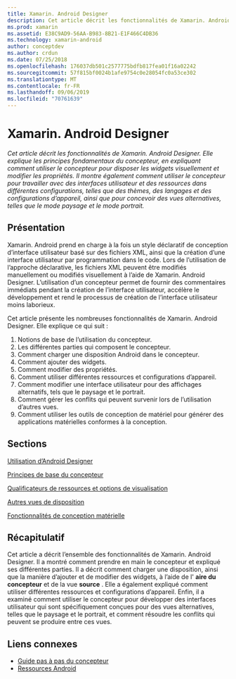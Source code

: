 ```yaml
---
title: Xamarin. Android Designer
description: Cet article décrit les fonctionnalités de Xamarin. Android Designer. Elle explique les principes fondamentaux du concepteur, en expliquant comment utiliser le concepteur pour disposer les widgets visuellement et modifier les propriétés. Il montre également comment utiliser le concepteur pour travailler avec des interfaces utilisateur et des ressources dans différentes configurations, telles que des thèmes, des langages et des configurations d’appareil, ainsi que pour concevoir des vues alternatives comme paysage et portrait.
ms.prod: xamarin
ms.assetid: E38C9AD9-56AA-B983-8B21-E1F466C4DB36
ms.technology: xamarin-android
author: conceptdev
ms.author: crdun
ms.date: 07/25/2018
ms.openlocfilehash: 176037db501c2577775bdfb817fea01f16a02242
ms.sourcegitcommit: 57f815bf0024b1afe9754c0e28054fc0a53ce302
ms.translationtype: MT
ms.contentlocale: fr-FR
ms.lasthandoff: 09/06/2019
ms.locfileid: "70761639"
---
```

# <a name="xamarinandroid-designer"></a>Xamarin. Android Designer

_Cet article décrit les fonctionnalités de Xamarin. Android Designer. Elle explique les principes fondamentaux du concepteur, en expliquant comment utiliser le concepteur pour disposer les widgets visuellement et modifier les propriétés. Il montre également comment utiliser le concepteur pour travailler avec des interfaces utilisateur et des ressources dans différentes configurations, telles que des thèmes, des langages et des configurations d’appareil, ainsi que pour concevoir des vues alternatives, telles que le mode paysage et le mode portrait._

## <a name="overview"></a>Présentation

Xamarin. Android prend en charge à la fois un style déclaratif de conception d’interface utilisateur basé sur des fichiers XML, ainsi que la création d’une interface utilisateur par programmation dans le code.
Lors de l’utilisation de l’approche déclarative, les fichiers XML peuvent être modifiés manuellement ou modifiés visuellement à l’aide de Xamarin. Android Designer. L’utilisation d’un concepteur permet de fournir des commentaires immédiats pendant la création de l’interface utilisateur, accélère le développement et rend le processus de création de l’interface utilisateur moins laborieux.

Cet article présente les nombreuses fonctionnalités de Xamarin. Android Designer. Elle explique ce qui suit :

1. Notions de base de l’utilisation du concepteur.
2. Les différentes parties qui composent le concepteur.
3. Comment charger une disposition Android dans le concepteur.
4. Comment ajouter des widgets.
5. Comment modifier des propriétés.
6. Comment utiliser différentes ressources et configurations d’appareil.
7. Comment modifier une interface utilisateur pour des affichages alternatifs, tels que le paysage et le portrait. 
8. Comment gérer les conflits qui peuvent survenir lors de l’utilisation d’autres vues. 
9. Comment utiliser les outils de conception de matériel pour générer des applications matérielles conformes à la conception.

## <a name="sections"></a>Sections

 [Utilisation d’Android Designer](~/android/user-interface/android-designer/designer-walkthrough.md)

 [Principes de base du concepteur](~/android/user-interface/android-designer/designer-basics.md)

 [Qualificateurs de ressources et options de visualisation](~/android/user-interface/android-designer/resource-qualifiers.md)

 [Autres vues de disposition](~/android/user-interface/android-designer/alternative-layout-views.md)

 [Fonctionnalités de conception matérielle](~/android/user-interface/android-designer/material-design-features.md)

## <a name="summary"></a>Récapitulatif

Cet article a décrit l’ensemble des fonctionnalités de Xamarin. Android Designer.
Il a montré comment prendre en main le concepteur et expliqué ses différentes parties. Il a décrit comment charger une disposition, ainsi que la manière d’ajouter et de modifier des widgets, à l’aide de l' **aire du concepteur** et de la vue **source** . Elle a également expliqué comment utiliser différentes ressources et configurations d’appareil. Enfin, il a examiné comment utiliser le concepteur pour développer des interfaces utilisateur qui sont spécifiquement conçues pour des vues alternatives, telles que le paysage et le portrait, et comment résoudre les conflits qui peuvent se produire entre ces vues.

## <a name="related-links"></a>Liens connexes

- [Guide pas à pas du concepteur](~/android/user-interface/android-designer/designer-walkthrough.md)
- [Ressources Android](~/android/app-fundamentals/resources-in-android/index.md)
